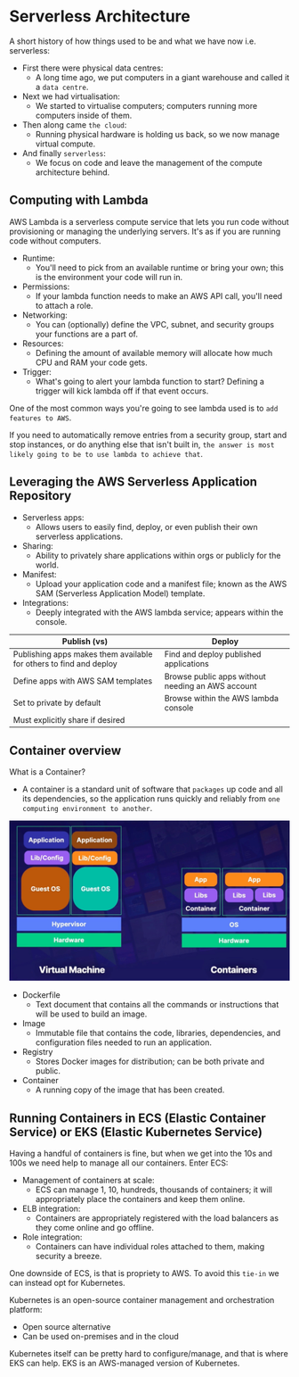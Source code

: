 # Serverless Architecture

A short history of how things used to be and what we have now i.e. serverless:
- First there were physical data centres:
  - A long time ago, we put computers in a giant warehouse and called it a `data centre`.
- Next we had virtualisation:
  - We started to virtualise computers; computers running more computers inside of them.
- Then along came `the cloud`:
  - Running physical hardware is holding us back, so we now manage virtual compute.
- And finally `serverless`:
  - We focus on code and leave the management of the compute architecture behind.

## Computing with Lambda

AWS Lambda is a serverless compute service that lets you run code without provisioning or managing the underlying servers.
It's as if you are running code without computers.

- Runtime:
  - You'll need to pick from an available runtime or bring your own; this is the environment your code will run in.
- Permissions:
  - If your lambda function needs to make an AWS API call, you'll need to attach a role.
- Networking:
  - You can (optionally) define the VPC, subnet, and security groups your functions are a part of.
- Resources:
  - Defining the amount of available memory will allocate how much CPU and RAM your code gets.
- Trigger:
  - What's going to alert your lambda function to start? Defining a trigger will kick lambda off if that event occurs.

One of the most common ways you're going to see lambda used is to `add features to AWS`.

If you need to automatically remove entries from a security group, start and stop instances, or do anything else that isn't built in, `the answer is most likely going to be to use lambda to achieve that`.

## Leveraging the AWS Serverless Application Repository

- Serverless apps:
  - Allows users to easily find, deploy, or even publish their own serverless applications.
- Sharing:
  - Ability to privately share applications within orgs or publicly for the world.
- Manifest:
  - Upload your application code and a manifest file; known as the AWS SAM (Serverless Application Model) template.
- Integrations:
  - Deeply integrated with the AWS lambda service; appears within the console.

| Publish (vs)                                                       | Deploy                                            |
|--------------------------------------------------------------------|---------------------------------------------------|
| Publishing apps makes them available for others to find and deploy | Find and deploy published applications            |
| Define apps with AWS SAM templates                                 | Browse public apps without needing an AWS account |
| Set to private by default                                          | Browse within the AWS lambda console              |
| Must explicitly share if desired                                   |                                                   |

## Container overview

What is a Container?
- A container is a standard unit of software that `packages` up code and all its dependencies, so the application runs quickly and reliably from `one computing environment to another`.

![Virtual machines vs Containers](images/virtual-machine-vs-container.jpg)

- Dockerfile
  - Text document that contains all the commands or instructions that will be used to build an image.
- Image
  - Immutable file that contains the code, libraries, dependencies, and configuration files needed to run an application.
- Registry
  - Stores Docker images for distribution; can be both private and public.
- Container
  - A running copy of the image that has been created.

## Running Containers in ECS (Elastic Container Service) or EKS (Elastic Kubernetes Service)

Having a handful of containers is fine, but when we get into the 10s and 100s we need help to manage all our containers. Enter ECS:
- Management of containers at scale:
  - ECS can manage 1, 10, hundreds, thousands of containers; it will appropriately place the containers and keep them online.
- ELB integration:
  - Containers are appropriately registered with the load balancers as they come online and go offline.
- Role integration:
  - Containers can have individual roles attached to them, making security a breeze.

One downside of ECS, is that is propriety to AWS. To avoid this `tie-in` we can instead opt for Kubernetes.

Kubernetes is an open-source container management and orchestration platform:
- Open source alternative
- Can be used on-premises and in the cloud

Kubernetes itself can be pretty hard to configure/manage, and that is where EKS can help.
EKS is an AWS-managed version of Kubernetes.